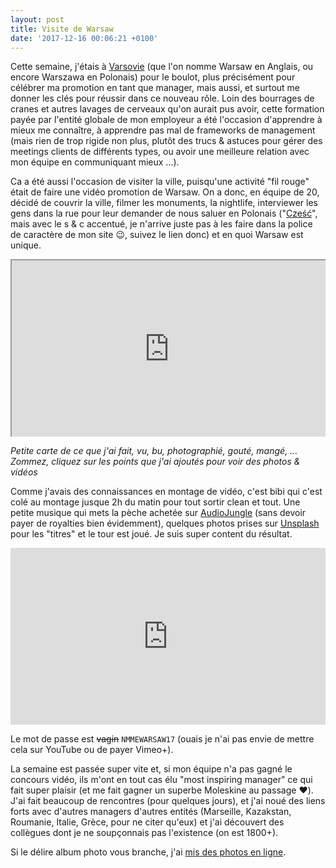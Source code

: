 ```yaml
---
layout: post
title: Visite de Warsaw
date: '2017-12-16 00:06:21 +0100'
---
```


Cette semaine, j'étais à [Varsovie](https://fr.wikipedia.org/wiki/Varsovie) (que l'on nomme Warsaw en Anglais, ou encore Warszawa en Polonais) pour le boulot, plus précisément pour célébrer ma promotion en tant que manager, mais aussi, et surtout me donner les clés pour réussir dans ce nouveau rôle. Loin des bourrages de cranes et autres lavages de cerveaux qu'on aurait pus avoir, cette formation payée par l'entité globale de mon employeur a été l'occasion d'apprendre à mieux me connaître, à apprendre pas mal de frameworks de management (mais rien de trop rigide non plus, plutôt des trucs & astuces pour gérer des meetings clients de différents types, ou avoir une meilleure relation avec mon équipe en communiquant mieux ...).

Ca a été aussi l'occasion de visiter la ville, puisqu'une activité "fil rouge" était de faire une vidéo promotion de Warsaw. On a donc, en équipe de 20, décidé de couvrir la ville, filmer les monuments, la nightlife, interviewer les gens dans la rue pour leur demander de nous saluer en Polonais ("[Cześć](https://translate.google.com/#fr/pl/Salut)", mais avec le s & c accentué, je n'arrive juste pas à les faire dans la police de caractère de mon site 😉, suivez le lien donc) et en quoi Warsaw est unique.

<style>.embed-container { position: relative; padding-bottom: 56.25%; height: 0; overflow: hidden; max-width: 100%; } .embed-container iframe, .embed-container object, .embed-container embed { position: absolute; top: 0; left: 0; width: 100%; height: 100%; }</style>

<div class="embed-container">
  <iframe src="https://www.google.com/maps/d/embed?mid=1MS5Df-SWI6XCe-bbRiOzmWTYXgnnKPR7&amp;hl=fr" width="640" height="480">
</iframe>
</div>

_Petite carte de ce que j'ai fait, vu, bu, photographié, gouté, mangé, ... Zommez, cliquez sur les points que j'ai ajoutés pour voir des photos & vidéos_

Comme j'avais des connaissances en montage de vidéo, c'est bibi qui c'est colé au montage jusque 2h du matin pour tout sortir clean et tout. Une petite musique qui mets la pèche achetée sur [AudioJungle](https://audiojungle.net/?ref=clawfire) (sans devoir payer de royalties bien évidemment), quelques photos prises sur [Unsplash](https://unsplash.com) pour les "titres" et le tour est joué. Je suis super content du résultat.

<div class="embed-container">
  <iframe src="https://player.vimeo.com/video/247570928" frameborder="0" webkitallowfullscreen="" mozallowfullscreen="" allowfullscreen="">
</iframe>
</div>

Le mot de passe est ~~vagin~~ `NMMEWARSAW17` (ouais je n'ai pas envie de mettre cela sur YouTube ou de payer Vimeo+).

La semaine est passée super vite et, si mon équipe n'a pas gagné le concours vidéo, ils m'ont en tout cas élu "most inspiring manager" ce qui fait super plaisir (et me fait gagner un superbe Moleskine au passage ❤️). J'ai fait beaucoup de rencontres (pour quelques jours), et j'ai noué des liens forts avec d'autres managers d'autres entités (Marseille, Kazakstan, Roumanie, Italie, Grèce, pour ne citer qu'eux) et j'ai découvert des collègues dont je ne soupçonnais pas l'existence (on est 1800+).

Si le délire album photo vous branche, j'ai [mis des photos en ligne](https://photos.app.goo.gl/5RRcgfR6uxfuIxGz2).
